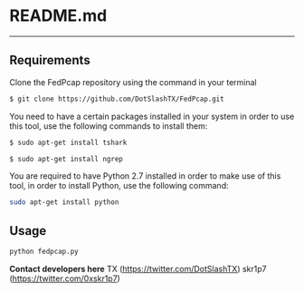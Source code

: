 # README.md
---------------------
## Requirements

Clone the FedPcap repository using the command in your terminal

```bash
$ git clone https://github.com/DotSlashTX/FedPcap.git
```

You need to have a certain packages installed in your system in order to use this tool, use the following commands to install them:

```bash
$ sudo apt-get install tshark
```

```bash
$ sudo apt-get install ngrep
```

You are required to have Python 2.7 installed in order to make use of this tool, in order to install Python, use the following command:

```bash
sudo apt-get install python 
```

## Usage

```bash
python fedpcap.py
```

**Contact developers here**
TX (https://twitter.com/DotSlashTX)
skr1p7 (https://twitter.com/0xskr1p7)

